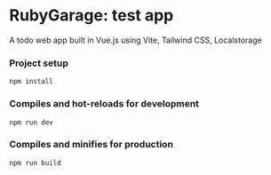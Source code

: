 # RubyGarage: test app

A todo web app built in Vue.js using Vite, Tailwind CSS, Localstorage

### Project setup

```
npm install
```

### Compiles and hot-reloads for development

```
npm run dev
```

### Compiles and minifies for production

```
npm run build
```